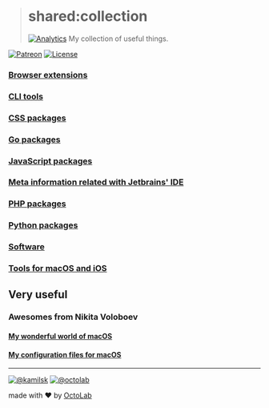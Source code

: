 > # shared:collection
> [![Analytics](https://ga-beacon.appspot.com/UA-109817251-4/shared/collection:readme?pixel)](https://github.com/kamilsk/shared/tree/collection)
> My collection of useful things.

[![Patreon](https://img.shields.io/badge/patreon-donate-orange.svg)](https://www.patreon.com/octolab)
[![License](https://img.shields.io/badge/license-MIT-blue.svg)](LICENSE)

### [Browser extensions](browser)

### [CLI tools](terminal)

### [CSS packages](css)

### [Go packages](go)

### [JavaScript packages](javascript)

### [Meta information related with Jetbrains' IDE](jetbrains)

### [PHP packages](php)

### [Python packages](python)

### [Software](software)

### [Tools for macOS and iOS](apple)

## Very useful

### Awesomes from Nikita Voloboev

#### [My wonderful world of macOS](https://github.com/nikitavoloboev/my-mac-os)

#### [My configuration files for macOS](https://github.com/nikitavoloboev/dotfiles)

---

[![@kamilsk](https://img.shields.io/badge/author-%40kamilsk-blue.svg)](https://twitter.com/ikamilsk)
[![@octolab](https://img.shields.io/badge/sponsor-%40octolab-blue.svg)](https://twitter.com/octolab_inc)

made with ❤️ by [OctoLab](https://www.octolab.org/)
